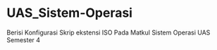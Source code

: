 # UAS_Sistem-Operasi
Berisi Konfigurasi Skrip ekstensi ISO Pada Matkul Sistem Operasi UAS Semester 4
